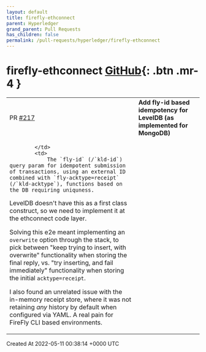 ```yaml
---
layout: default
title: firefly-ethconnect
parent: Hyperledger
grand_parent: Pull Requests
has_children: false
permalink: /pull-requests/hyperledger/firefly-ethconnect
---
```


# firefly-ethconnect <span class="fs-3 right-align">[GitHub](https://github.com/hyperledger/firefly-ethconnect){: .btn .mr-4 }</span>


<div>
    <table>
        <tr>
            <td>
                PR <a href="https://github.com/hyperledger/firefly-ethconnect/pull/217" class=".btn">#217</a>
            </td>
            <td>
                <b>
                    Add fly-id based idempotency for LevelDB (as implemented for MongoDB)
                </b>
            </td>
        </tr>
        <tr>
            <td>
                
            </td>
            <td>
                The `fly-id` (/`kld-id`) query param for idempotent submission of transactions, using an external ID combined with `fly-acktype=receipt` (/`kld-acktype`), functions based on the DB requiring uniquness.

LevelDB doesn't have this as a first class construct, so we need to implement it at the ethconnect code layer.
 
Solving this e2e meant implementing an `overwrite` option through the stack, to pick between "keep trying to insert, with overwrite" functionality when storing the final reply, vs. "try inserting, and fail immediately" functionality when storing the initial `acktype=receipt`.

I also found an unrelated issue with the in-memory receipt store, where it was not retaining _any_ history by default when configured via YAML. A real pain for FireFly CLI based environments.
            </td>
        </tr>
    </table>
    <div class="right-align">
        Created At 2022-05-11 00:38:14 +0000 UTC
    </div>
</div>

